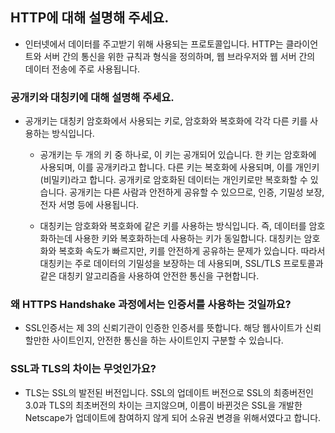 ## HTTP에 대해 설명해 주세요.
- 인터넷에서 데이터를 주고받기 위해 사용되는 프로토콜입니다. HTTP는 클라이언트와 서버 간의 통신을 위한 규칙과 형식을 정의하며, 웹 브라우저와 웹 서버 간의 데이터 전송에 주로 사용됩니다.

### 공개키와 대칭키에 대해 설명해 주세요.
- 공개키는 대칭키 암호화에서 사용되는 키로, 암호화와 복호화에 각각 다른 키를 사용하는 방식입니다. 
  - 공개키는 두 개의 키 중 하나로, 이 키는 공개되어 있습니다. 한 키는 암호화에 사용되며, 이를 공개키라고 합니다. 다른 키는 복호화에 사용되며, 이를 개인키(비밀키)라고 합니다. 공개키로 암호화된 데이터는 개인키로만 복호화할 수 있습니다. 공개키는 다른 사람과 안전하게 공유할 수 있으므로, 인증, 기밀성 보장, 전자 서명 등에 사용됩니다. 

  - 대칭키는 암호화와 복호화에 같은 키를 사용하는 방식입니다. 즉, 데이터를 암호화하는데 사용한 키와 복호화하는데 사용하는 키가 동일합니다. 대칭키는 암호화와 복호화 속도가 빠르지만, 키를 안전하게 공유하는 문제가 있습니다. 따라서 대칭키는 주로 데이터의 기밀성을 보장하는 데 사용되며, SSL/TLS 프로토콜과 같은 대칭키 알고리즘을 사용하여 안전한 통신을 구현합니다. 


### 왜 HTTPS Handshake 과정에서는 인증서를 사용하는 것일까요?
- SSL인증서는 제 3의 신뢰기관이 인증한 인증서를 뜻합니다. 해당 웹사이트가 신뢰할만한 사이트인지, 안전한 통신을 하는 사이트인지 구분할 수 있습니다.

### SSL과 TLS의 차이는 무엇인가요?
- TLS는 SSL의 발전된 버전입니다. SSL의 업데이트 버전으로 SSL의 최종버전인 3.0과 TLS의 최초버전의 차이는 크지않으며, 이름이 바뀐것은 SSL을 개발한 Netscape가 업데이트에 참여하지 않게 되어 소유권 변경을 위해서였다고 합니다.
